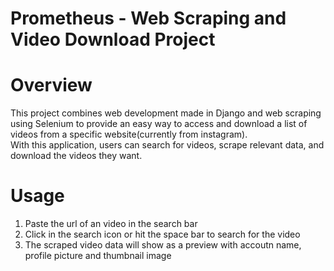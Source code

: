 Prometheus - Web Scraping and Video Download Project
==================

# Overview
This project combines web development made in Django and web scraping using Selenium to provide an easy way to access and download a list of videos from a specific website(currently from instagram). <br>
With this application, users can search for videos, scrape relevant data, and download the videos they want. <br>

# Usage 
1. Paste the url of an video in the search bar <br>
2. Click in the search icon or hit the space bar to search for the video
3. The scraped video data will show as a preview with accoutn name, profile picture and thumbnail image
